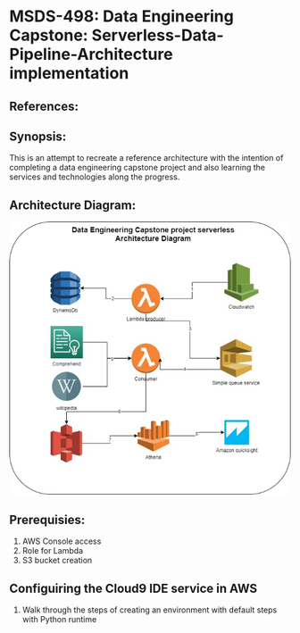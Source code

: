 # MSDS-498: Data Engineering Capstone: Serverless-Data-Pipeline-Architecture implementation

## References:

## Synopsis:
This is an attempt to recreate a reference architecture with the intention of completing a data engineering capstone project and
also learning the services and technologies along the progress.

## Architecture Diagram:

![Architecture_Diagram](https://github.com/shankarfierce/MSDS-498/blob/master/MSDS%20498_%20Data%20engineering%20project.jpg)

## Prerequisies:
1. AWS Console access
2. Role for Lambda
3. S3 bucket creation

## Configuiring the Cloud9 IDE service in AWS
1. Walk through the steps of creating an environment with default steps with Python runtime
